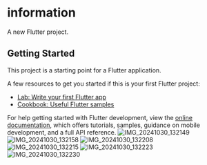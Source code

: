 # information

A new Flutter project.

## Getting Started

This project is a starting point for a Flutter application.

A few resources to get you started if this is your first Flutter project:

- [Lab: Write your first Flutter app](https://docs.flutter.dev/get-started/codelab)
- [Cookbook: Useful Flutter samples](https://docs.flutter.dev/cookbook)

For help getting started with Flutter development, view the
[online documentation](https://docs.flutter.dev/), which offers tutorials,
samples, guidance on mobile development, and a full API reference.
![IMG_20241030_132149](https://github.com/user-attachments/assets/673866da-f6ea-4e84-9611-f3329b547b1e)
![IMG_20241030_132158](https://github.com/user-attachments/assets/83b8605a-4c4d-4332-ac7d-1bea0ef88981)
![IMG_20241030_132208](https://github.com/user-attachments/assets/db1b7303-5d1b-4e60-b086-e11e13f92605)
![IMG_20241030_132215](https://github.com/user-attachments/assets/2102b96a-ce66-490b-87b2-266b1fb359f3)
![IMG_20241030_132223](https://github.com/user-attachments/assets/1febc851-b51d-42ad-ba65-3bf240e0c67f)
![IMG_20241030_132230](https://github.com/user-attachments/assets/6b7901a1-fcac-4a8b-918e-0e3147d0d52f)
